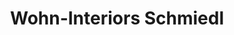---
title: "Wohn-Interiors Schmiedl"
url: /darmstadt/wohn-interiors-schmiedl/
shop: Raumausstattung
---